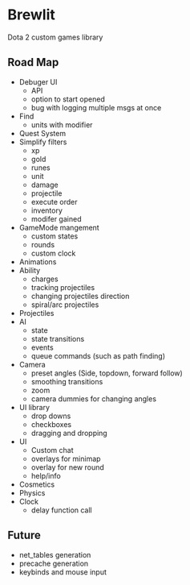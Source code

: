  # Brewlit #
 
 Dota 2 custom games library
 
 Road Map
--------
* Debuger UI
  * API
  * option to start opened
  * bug with logging multiple msgs at once
* Find
  * units with modifier
* Quest System
* Simplify filters 
  * xp
  * gold
  * runes
  * unit
  * damage
  * projectile
  * execute order
  * inventory
  * modifer gained
* GameMode mangement
  * custom states
  * rounds
  * custom clock
* Animations
* Ability
  * charges
  * tracking projectiles
  * changing projectiles direction
  * spiral/arc projectiles
* Projectiles
* AI
  * state
  *  state transitions
  * events
  * queue commands (such as path finding)
* Camera
  * preset angles (Side, topdown, forward follow)
  * smoothing transitions
  * zoom
  * camera dummies for changing angles
* UI library
  * drop downs
  * checkboxes
  * dragging and dropping
* UI
  * Custom chat
  * overlays for minimap
  * overlay for new round
  * help/info
* Cosmetics
* Physics
* Clock
  * delay function call

Future
------------
* net_tables generation
* precache generation
* keybinds and mouse input
